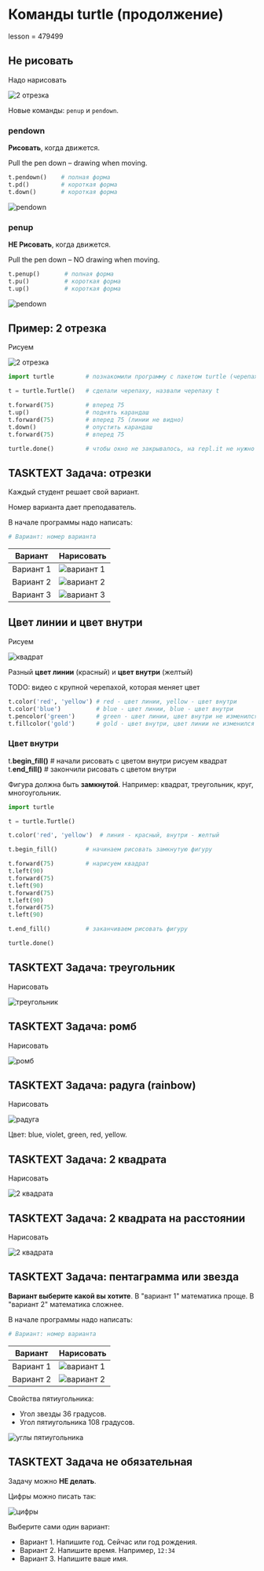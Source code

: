 # Команды turtle (продолжение)

lesson = 479499

## Не рисовать

Надо нарисовать 

![2 отрезка](https://stepik.org/media/attachments/lesson/479499/t2_2e.png)

Новые команды: `penup` и `pendown`.

### pendown

**Рисовать**, когда движется.

Pull the pen down – drawing when moving.

```python
t.pendown()    # полная форма
t.pd()         # короткая форма
t.down()       # короткая форма
```

![pendown](https://stepik.org/media/attachments/lesson/479499/pen_down.png)

### penup

**НЕ Рисовать**, когда движется.

Pull the pen down – NO drawing when moving.

```python
t.penup()       # полная форма
t.pu()          # короткая форма
t.up()          # короткая форма
```

![pendown](https://stepik.org/media/attachments/lesson/479499/pen_up.png)

## Пример: 2 отрезка

Рисуем

![2 отрезка](https://stepik.org/media/attachments/lesson/479499/t2_2e.png)

```python
import turtle         # познакомили программу с пакетом turtle (черепаха)

t = turtle.Turtle()   # сделали черепаху, назвали черепаху t

t.forward(75)         # вперед 75
t.up()                # поднять карандаш
t.forward(75)         # вперед 75 (линии не видно)
t.down()              # опустить карандаш
t.forward(75)         # вперед 75

turtle.done()         # чтобы окно не закрывалось, на repl.it не нужно
```

## TASKTEXT Задача: отрезки

Каждый студент решает свой вариант.

Номер варианта дает преподаватель.

В начале программы надо написать:
```python
# Вариант: номер варианта
```

| Вариант | Нарисовать |
|----|-----|
| Вариант 1 | ![вариант 1](https://stepik.org/media/attachments/lesson/479499/t221.png) |
| Вариант 2 | ![вариант 2](https://stepik.org/media/attachments/lesson/479499/t222.png) |
| Вариант 3 | ![вариант 3](https://stepik.org/media/attachments/lesson/479499/t223.png) |

## Цвет линии и цвет внутри

Рисуем

![квадрат](https://stepik.org/media/attachments/lesson/479499/t2_3e.png)

Разный **цвет линии** (красный) и **цвет внутри** (желтый)

TODO: видео с крупной черепахой, которая меняет цвет

```python
t.color('red', 'yellow') # red - цвет линии, yellow - цвет внутри
t.color('blue')          # blue - цвет линии, blue - цвет внутри
t.pencolor('green')      # green - цвет линии, цвет внутри не изменился
t.fillcolor('gold')      # gold - цвет внутри, цвет линии не изменился
```

### Цвет внутри

t.**begin_fill()**    # начали рисовать с цветом внутри
рисуем квадрат        
t.**end_fill()**      # закончили рисовать с цветом внутри

Фигура должна быть **замкнутой**. Например: квадрат, треугольник, круг, многоугольник.

```python
import turtle

t = turtle.Turtle()

t.color('red', 'yellow')  # линия - красный, внутри - желтый

t.begin_fill()        # начинаем рисовать замкнутую фигуру

t.forward(75)         # нарисуем квадрат
t.left(90)            
t.forward(75)         
t.left(90)            
t.forward(75)         
t.left(90)            
t.forward(75)         
t.left(90)      

t.end_fill()          # заканчиваем рисовать фигуру

turtle.done()
```

## TASKTEXT Задача: треугольник

Нарисовать

![треугольник](https://stepik.org/media/attachments/lesson/479499/t2_4.png)

## TASKTEXT Задача: ромб

Нарисовать

![ромб](https://stepik.org/media/attachments/lesson/479499/t2_3t.png)

## TASKTEXT Задача: радуга (rainbow)

Нарисовать

![радуга](https://stepik.org/media/attachments/lesson/479499/rainbow.png)

Цвет:  blue, violet, green, red, yellow.

## TASKTEXT Задача: 2 квадрата

Нарисовать

![2 квадрата](https://stepik.org/media/attachments/lesson/479499/sq2.png)

## TASKTEXT Задача: 2 квадрата на расстоянии

Нарисовать

![2 квадрата](https://stepik.org/media/attachments/lesson/479499/sq2_dist.png)

## TASKTEXT Задача: пентаграмма или звезда

**Вариант выберите какой вы хотите**. В "вариант 1" математика проще. В "вариант 2" математика сложнее.

В начале программы надо написать:
```python
# Вариант: номер варианта
```

| Вариант | Нарисовать |
|----|-----|
| Вариант 1 | ![вариант 1](https://stepik.org/media/attachments/lesson/479499/pent.png) |
| Вариант 2 | ![вариант 2](https://stepik.org/media/attachments/lesson/479499/star.png) |

Свойства пятиугольника:

* Угол звезды 36 градусов.
* Угол пятиугольника 108 градусов.

![углы пятиугольника](https://stepik.org/media/attachments/lesson/479499/pentagramm.png)


## TASKTEXT Задача не обязательная

Задачу можно **НЕ делать**.

Цифры можно писать так:

![цифры](https://stepik.org/media/attachments/lesson/479499/post_index_small.png)

Выберите сами один вариант:

* Вариант 1. Напишите год. Сейчас или год рождения.
* Вариант 2. Напишите время. Например, `12:34`
* Вариант 3. Напишите ваше имя.

